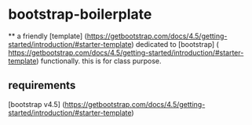 # bootstrap-boilerplate
** a friendly [template] (https://getbootstrap.com/docs/4.5/getting-started/introduction/#starter-template) dedicated to [bootstrap] ( https://getbootstrap.com/docs/4.5/getting-started/introduction/#starter-template)  functionally. this is for class purpose.

## requirements
[bootstrap v4.5] (https://getbootstrap.com/docs/4.5/getting-started/introduction/#starter-template) 